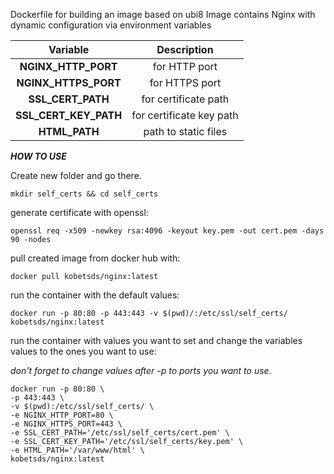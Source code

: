 Dockerfile for building an image based on ubi8
Image contains Nginx with dynamic configuration via environment variables 


| Variable | Description |
|:---------:|:---------:|
|**NGINX_HTTP_PORT**| for HTTP port | 
|**NGINX_HTTPS_PORT**| for HTTPS port |
|**SSL_CERT_PATH**| for certificate path |
|**SSL_CERT_KEY_PATH**| for certificate key path |
|**HTML_PATH**| path to static files |



***HOW TO USE*** 

Create new folder and go there.
```
mkdir self_certs && cd self_certs
```

generate certificate with openssl:

```
openssl req -x509 -newkey rsa:4096 -keyout key.pem -out cert.pem -days 90 -nodes
```

pull created image from docker hub with:

```
docker pull kobetsds/nginx:latest
```

run the container with the default values:

```
docker run -p 80:80 -p 443:443 -v $(pwd)/:/etc/ssl/self_certs/ kobetsds/nginx:latest 
```

run the container with values you want to set and change the variables values to the ones you want to use:  

*don't forget to change values after -p to ports you want to use.*

```
docker run -p 80:80 \
-p 443:443 \
-v $(pwd):/etc/ssl/self_certs/ \
-e NGINX_HTTP_PORT=80 \
-e NGINX_HTTPS_PORT=443 \
-e SSL_CERT_PATH='/etc/ssl/self_certs/cert.pem' \
-e SSL_CERT_KEY_PATH='/etc/ssl/self_certs/key.pem' \
-e HTML_PATH='/var/www/html' \
kobetsds/nginx:latest 
```
